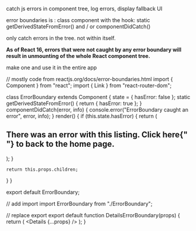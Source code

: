 catch js errors in component tree, log errors, display fallback UI

error boundaries is : 
    class component with the hook: static getDerivedStateFromError() 
                                    and / or 
                                   componentDidCatch()

only catch errors in the tree. not within itself. 

**As of React 16, errors that were not caught by any error boundary will result in unmounting of the whole React component tree.**

make one and use it in the entire app



// mostly code from reactjs.org/docs/error-boundaries.html
import { Component } from "react";
import { Link } from "react-router-dom";

class ErrorBoundary extends Component {
  state = { hasError: false };
  static getDerivedStateFromError() {
    return { hasError: true };
  }
  componentDidCatch(error, info) {
    console.error("ErrorBoundary caught an error", error, info);
  }
  render() {
    if (this.state.hasError) {
      return (
        <h2>
          There was an error with this listing. <Link to="/">Click here</Link>{" "}
          to back to the home page.
        </h2>
      );
    }

    return this.props.children;
  }
}

export default ErrorBoundary;



// add import
import ErrorBoundary from "./ErrorBoundary";

// replace export
export default function DetailsErrorBoundary(props) {
  return (
    <ErrorBoundary>
      <Details {...props} />
    </ErrorBoundary>
  );
}